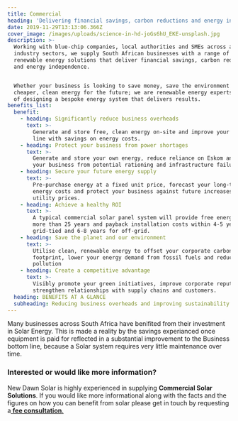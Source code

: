 ```yaml
---
title: Commercial
heading: 'Delivering financial savings, carbon reductions and energy independence'
date: 2019-11-29T13:13:06.366Z
cover_image: /images/uploads/science-in-hd-joGs6hU_EKE-unsplash.jpg
description: >-
  Working with blue-chip companies, local authorities and SMEs across all
  industry sectors, we supply South African businesses with a range of turn-key
  renewable energy solutions that deliver financial savings, carbon reductions
  and energy independence.


  Whether your business is looking to save money, save the environment or secure
  cheaper, clean energy for the future; we are renewable energy experts, capable
  of designing a bespoke energy system that delivers results.
benefits_list:
  benefit:
    - heading: Significantly reduce business overheads
      text: >-
        Generate and store free, clean energy on-site and improve your bottom
        line with savings on energy costs.
    - heading: Protect your business from power shortages
      text: >-
        Generate and store your own energy, reduce reliance on Eskom and protect
        your business from potential rationing and infrastructure failure.
    - heading: Secure your future energy supply
      text: >-
        Pre-purchase energy at a fixed unit price, forecast your long-term
        energy costs and protect your business against future increases in
        utility prices.
    - heading: Achieve a healthy ROI
      text: >-
        A typical commercial solar panel system will provide free energy for
        more than 25 years and payback installation costs within 4-5 years for
        grid-tied and 6-8 years for off-grid.
    - heading: Save the planet and our environment
      text: >-
        Utilise clean, renewable energy to offset your corporate carbon
        footprint, lower your energy demand from fossil fuels and reduce your
        pollution
    - heading: Create a competitive advantage
      text: >-
        Visibly promote your green initiatives, improve corporate reputation and
        strengthen relationships with supply chains and customers.
  heading: BENEFITS AT A GLANCE
  subheading: Reducing business overheads and improving sustainability
---
```

Many businesses across South Africa have benifited from their investment in Solar Energy. This is made a reality by the savings experianced once equipment is paid for reflected in a substantial improvement to the Business bottom line, because a Solar system requires very little maintenance over time.

### Interested or would like more information?

New Dawn Solar is highly experienced in supplying **Commercial Solar Solutions**. If you would like more informational along with the facts and the figures on how you can benefit from solar please get in touch by requesting a[ **fee consultation**.](/contact)
